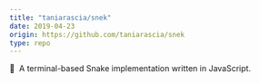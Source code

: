 ```yaml
---
title: "taniarascia/snek"
date: 2019-04-23
origin: https://github.com/taniarascia/snek
type: repo
---
```


🐍 ‎ A terminal-based Snake implementation written in JavaScript.